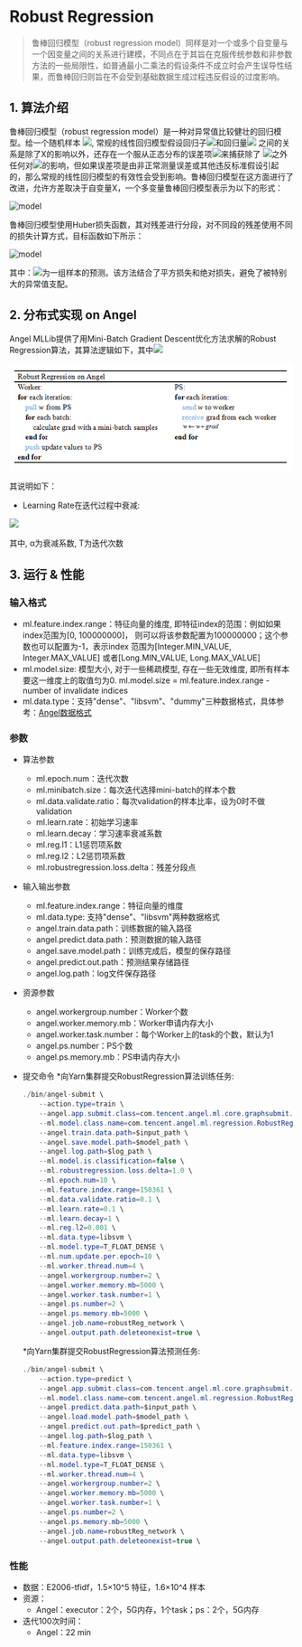 # Robust Regression

> 鲁棒回归模型（robust regression model）同样是对一个或多个自变量与一个因变量之间的关系进行建模，不同点在于其旨在克服传统参数和非参数方法的一些局限性，如普通最小二乘法的假设条件不成立时会产生误导性结果，而鲁棒回归则旨在不会受到基础数据生成过程违反假设的过度影响。

## 1. 算法介绍

鲁棒回归模型（robust regression model）是一种对异常值比较健壮的回归模型。给一个随机样本 ![](http://latex.codecogs.com/png.latex?\dpi{100}\displaystyle(Y_i,X_i1,\ldots,X_ip),i=1,\ldots,n), 常规的线性回归模型假设回归子![](http://latex.codecogs.com/png.latex?\dpi{100}\displaystyle{Y_i})和回归量![](http://latex.codecogs.com/png.latex?\dpi{100}\displaystyle{X_i1},\ldots,X_ip) 之间的关系是除了X的影响以外，还存在一个服从正态分布的误差项![](http://latex.codecogs.com/png.latex?\dpi{100}\varepsilon_i)来捕获除了 ![](http://latex.codecogs.com/png.latex?\dpi{100}\displaystyle{X_i1},\ldots,X_ip)之外任何对![](http://latex.codecogs.com/png.latex?\dpi{100}\displaystyle{Y_i})的影响，但如果误差项是由非正常测量误差或其他违反标准假设引起的，那么常规的线性回归模型的有效性会受到影响。鲁棒回归模型在这方面进行了改进，允许方差取决于自变量X，一个多变量鲁棒回归模型表示为以下的形式：

![model](http://latex.codecogs.com/png.latex?\dpi{150}Y_i=\alpha+\beta_0X_{i1}+\beta_1X_{i2}+\ldots+\beta_pX_{ip}+\varepsilon_i,\qquad&i=1,\ldots,n) 

鲁棒回归模型使用Huber损失函数，其对残差进行分段，对不同段的残差使用不同的损失计算方式，目标函数如下所示：    

![model](http://latex.codecogs.com/png.latex?\dpi{150}\L_{\delta}(y-f(x))={\begin{cases}{\frac{1}{2}}\sum_{{i=1}}^{n}{(y_i-f(x_i))^{2}}&{\text{for}}|y_i-f(x_i)|\leq\delta\\\\\delta\sum_{{i=1}}^{n}(|y_i-f(x_i)|-{\frac{1}{2}})&{\text{otherwise.}}\end{cases}})

其中：![](http://latex.codecogs.com/png.latex?\dpi{100}f(x)=\alpha+\beta{x})为一组样本的预测。该方法结合了平方损失和绝对损失，避免了被特别大的异常值支配。

## 2. 分布式实现 on Angel

Angel MLLib提供了用Mini-Batch Gradient Descent优化方法求解的Robust Regression算法，其算法逻辑如下，其中![](http://latex.codecogs.com/png.latex?\dpi{100}w=(\alpha,\beta))

![](../img/RobustRegression_gd.png)  

其说明如下：

* Learning Rate在迭代过程中衰减:

![](http://latex.codecogs.com/png.latex?\dpi{150}\eta=\frac{\eta_0}{\sqrt{1+\alpha\cdot%20T}})

其中, α为衰减系数, T为迭代次数

## 3. 运行 & 性能

### 输入格式
* ml.feature.index.range：特征向量的维度, 即特征index的范围：例如如果index范围为[0, 100000000]， 则可以将该参数配置为100000000；这个参数也可以配置为-1，表示index 范围为[Integer.MIN_VALUE, Integer.MAX_VALUE] 或者[Long.MIN_VALUE, Long.MAX_VALUE]
* ml.model.size: 模型大小, 对于一些稀疏模型, 存在一些无效维度, 即所有样本要这一维度上的取值匀为0. ml.model.size = ml.feature.index.range - number of invalidate indices
* ml.data.type：支持"dense"、"libsvm"、"dummy"三种数据格式，具体参考：[Angel数据格式](data_format.md)

###  参数
* 算法参数  
	* ml.epoch.num：迭代次数   
	* ml.minibatch.size：每次迭代选择mini-batch的样本个数
	* ml.data.validate.ratio：每次validation的样本比率，设为0时不做validation
	* ml.learn.rate：初始学习速率   
	* ml.learn.decay：学习速率衰减系数
	* ml.reg.l1：L1惩罚项系数
	* ml.reg.l2：L2惩罚项系数
	* ml.robustregression.loss.delta：残差分段点

* 输入输出参数
	* ml.feature.index.range：特征向量的维度
    * ml.data.type: 支持"dense"、"libsvm"两种数据格式
	* angel.train.data.path：训练数据的输入路径
	* angel.predict.data.path：预测数据的输入路径
	* angel.save.model.path：训练完成后，模型的保存路径
	* angel.predict.out.path：预测结果存储路径
	* angel.log.path：log文件保存路径   

* 资源参数
    * angel.workergroup.number：Worker个数   
    * angel.worker.memory.mb：Worker申请内存大小    
    * angel.worker.task.number：每个Worker上的task的个数，默认为1    
    * angel.ps.number：PS个数    
    * angel.ps.memory.mb：PS申请内存大小   


* 提交命令
	*向Yarn集群提交RobustRegression算法训练任务:

	```java
	./bin/angel-submit \
        --action.type=train \
        --angel.app.submit.class=com.tencent.angel.ml.core.graphsubmit.GraphRunner \
        --ml.model.class.name=com.tencent.angel.ml.regression.RobustRegression \
        --angel.train.data.path=$input_path \
        --angel.save.model.path=$model_path \
        --angel.log.path=$log_path \
        --ml.model.is.classification=false \
        --ml.robustregression.loss.delta=1.0 \
        --ml.epoch.num=10 \
        --ml.feature.index.range=150361 \
        --ml.data.validate.ratio=0.1 \
        --ml.learn.rate=0.1 \
        --ml.learn.decay=1 \
        --ml.reg.l2=0.001 \
        --ml.data.type=libsvm \
        --ml.model.type=T_FLOAT_DENSE \
        --ml.num.update.per.epoch=10 \
        --ml.worker.thread.num=4 \
        --angel.workergroup.number=2 \
        --angel.worker.memory.mb=5000 \
        --angel.worker.task.number=1 \
        --angel.ps.number=2 \
        --angel.ps.memory.mb=5000 \
        --angel.job.name=robustReg_network \
        --angel.output.path.deleteonexist=true \
	```

	*向Yarn集群提交RobustRegression算法预测任务:

	```java
	./bin/angel-submit \
	    --action.type=predict \
	    --angel.app.submit.class=com.tencent.angel.ml.core.graphsubmit.GraphRunner \
	    --ml.model.class.name=com.tencent.angel.ml.regression.RobustRegression \
	    --angel.predict.data.path=$input_path \
	    --angel.load.model.path=$model_path \
	    --angel.predict.out.path=$predict_path \
	    --angel.log.path=$log_path \
	    --ml.feature.index.range=150361 \
	    --ml.data.type=libsvm \
	    --ml.model.type=T_FLOAT_DENSE \
	    --ml.worker.thread.num=4 \
	    --angel.workergroup.number=2 \
	    --angel.worker.memory.mb=5000 \
	    --angel.worker.task.number=1 \
	    --angel.ps.number=2 \
	    --angel.ps.memory.mb=5000 \
	    --angel.job.name=robustReg_network \
	    --angel.output.path.deleteonexist=true \
	```

### 性能
* 数据：E2006-tfidf，1.5×10^5 特征，1.6×10^4 样本
* 资源：
	* Angel：executor：2个，5G内存，1个task；ps：2个，5G内存
* 迭代100次时间：
	* Angel：22 min
